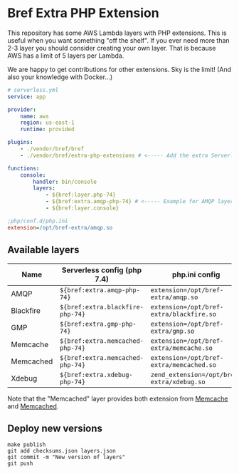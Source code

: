 # Bref Extra PHP Extension

This repository has some AWS Lambda layers with PHP extensions. This is useful when you want something "off the shelf". 
If you ever need more than 2-3 layer you should consider creating your own layer. That is because AWS has
a limit of 5 layers per Lambda.

We are happy to get contributions for other extensions. Sky is the limit! (And also your knowledge with Docker...)

```yaml
# serverless.yml
service: app

provider:
    name: aws
    region: us-east-1
    runtime: provided

plugins:
    - ./vendor/bref/bref
    - ./vendor/bref/extra-php-extensions # <----- Add the extra Serverless plugin

functions:
    console:
        handler: bin/console
        layers:
            - ${bref:layer.php-74} 
            - ${bref:extra.amqp-php-74} # <----- Example for AMQP layer
            - ${bref:layer.console}
```

```ini
;php/conf.d/php.ini
extension=/opt/bref-extra/amqp.so
```

## Available layers

| Name | Serverless config (php 7.4) | php.ini config |
| ---- | ----------------------------| -------------- |
| AMQP | `${bref:extra.amqp-php-74}` | `extension=/opt/bref-extra/amqp.so` |
| Blackfire | `${bref:extra.blackfire-php-74}` | `extension=/opt/bref-extra/blackfire.so` |
| GMP | `${bref:extra.gmp-php-74}` | `extension=/opt/bref-extra/gmp.so` |
| Memcache | `${bref:extra.memcached-php-74}` | `extension=/opt/bref-extra/memcache.so` |
| Memcached | `${bref:extra.memcached-php-74}` | `extension=/opt/bref-extra/memcached.so` |
| Xdebug | `${bref:extra.xdebug-php-74}` | `zend_extension=/opt/bref-extra/xdebug.so` |

Note that the "Memcached" layer provides both extension from [Memcache](https://pecl.php.net/package/memcache) and [Memcached](https://pecl.php.net/package/memcached). 

## Deploy new versions

```
make publish
git add checksums.json layers.json
git commit -m "New version of layers"
git push
```
